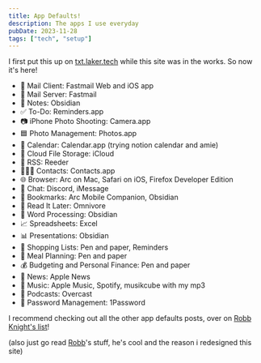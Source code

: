 ```yaml
---
title: App Defaults!
description: The apps I use everyday
pubDate: 2023-11-28
tags: ["tech", "setup"]
---
```


I first put this up on [txt.laker.tech](https://txt.laker.tech/defaults) while this site was in the works. So now it's here!

-   📨 Mail Client: Fastmail Web and iOS app
-   📮 Mail Server: Fastmail
-   📝 Notes: Obsidian
-   ✅ To-Do: Reminders.app
-   📷 iPhone Photo Shooting: Camera.app
-   🟦 Photo Management: Photos.app
-   📆 Calendar: Calendar.app (trying notion calendar and amie)
-   📁 Cloud File Storage: iCloud
-   📖 RSS: Reeder
-   🙍🏻‍♂️ Contacts: Contacts.app
-   🌐 Browser: Arc on Mac, Safari on iOS, Firefox Developer Edition
-   💬 Chat: Discord, iMessage
-   🔖 Bookmarks: Arc Mobile Companion, Obsidian
-   📑 Read It Later: Omnivore
-   📜 Word Processing: Obsidian
-   📈 Spreadsheets: Excel
-   📊 Presentations: Obsidian
-   🛒 Shopping Lists: Pen and paper, Reminders
-   🍴 Meal Planning: Pen and paper
-   💰 Budgeting and Personal Finance: Pen and paper
-   📰 News: Apple News
-   🎵 Music: Apple Music, Spotify, musikcube with my mp3
-   🎤 Podcasts: Overcast
-   🔐 Password Management: 1Password

I recommend checking out all the other app defaults posts, over on [Robb Knight's list](https://defaults.rknight.me/)!

(also just go read [Robb](https://rknight.me)'s stuff, he's cool and the reason i redesigned this site)
